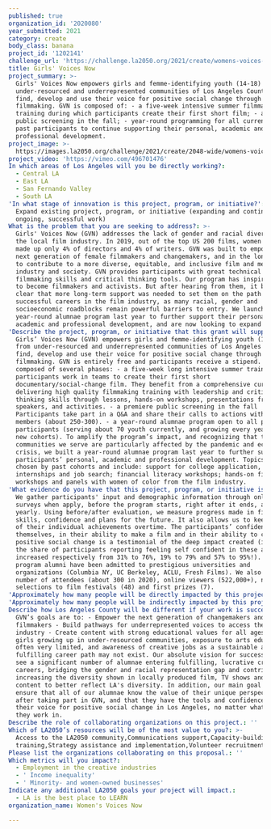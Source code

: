 ```yaml
---
published: true
organization_id: '2020080'
year_submitted: 2021
category: create
body_class: banana
project_id: '1202141'
challenge_url: 'https://challenge.la2050.org/2021/create/womens-voices-now/'
title: Girls' Voices Now
project_summary: >-
  Girls' Voices Now empowers girls and femme-identifying youth (14-18) from
  under-resourced and underrepresented communities of Los Angeles County to
  find, develop and use their voice for positive social change through
  filmmaking. GVN is composed of: - a five-week intensive summer filmmaking
  training during which participants create their first short film; - a premiere
  public screening in the fall; - year-round programming for all current and
  past participants to continue supporting their personal, academic and
  professional development.
project_image: >-
  https://images.la2050.org/challenge/2021/create/2048-wide/womens-voices-now.jpg
project_video: 'https://vimeo.com/496701476'
In which areas of Los Angeles will you be directly working?:
  - Central LA
  - East LA
  - San Fernando Valley
  - South LA
'In what stage of innovation is this project, program, or initiative?': >-
  Expand existing project, program, or initiative (expanding and continuing
  ongoing, successful work)
What is the problem that you are seeking to address?: >-
  Girls' Voices Now (GVN) addresses the lack of gender and racial diversity in
  the local film industry. In 2019, out of the top US 200 films, women of color
  made up only 4% of directors and 4% of writers. GVN was built to empower the
  next generation of female filmmakers and changemakers, and in the long-term,
  to contribute to a more diverse, equitable, and inclusive film and media
  industry and society. GVN provides participants with great technical
  filmmaking skills and critical thinking tools. Our program has inspired many
  to become filmmakers and activists. But after hearing from them, it became
  clear that more long-term support was needed to set them on the path to
  successful careers in the film industry, as many racial, gender and
  socioeconomic roadblocks remain powerful barriers to entry. We launched our
  year-round alumnae program last year to further support their personal,
  academic and professional development, and are now looking to expand it.
'Describe the project, program, or initiative that this grant will support to address the problem identified.': >-
  Girls’ Voices Now (GVN) empowers girls and femme-identifying youth (14-18)
  from under-resourced and underrepresented communities of Los Angeles County to
  find, develop and use their voice for positive social change through
  filmmaking. GVN is entirely free and participants receive a stipend. It is
  composed of several phases: - a five-week long intensive summer training 20
  participants work in teams to create their first short
  documentary/social-change film. They benefit from a comprehensive curriculum
  delivering high quality filmmaking training with leadership and critical
  thinking skills through lessons, hands-on workshops, presentations from guest
  speakers, and activities. - a premiere public screening in the fall
  Participants take part in a Q&A and share their calls to actions with audience
  members (about 250-300). - a year-round alumnae program open to all past
  participants (serving about 70 youth currently, and growing every year with
  new cohorts). To amplify the program’s impact, and recognizing that the
  communities we serve are particularly affected by the pandemic and economic
  crisis, we built a year-round alumnae program last year to further support our
  participants’ personal, academic and professional development. Topics are
  chosen by past cohorts and include: support for college application,
  internships and job search; financial literacy workshops; hands-on filmmaking
  workshops and panels with women of color from the film industry.
'What evidence do you have that this project, program, or initiative is or will be successful, and how will you define and measure success?': >-
  We gather participants' input and demographic information through online
  surveys when apply, before the program starts, right after it ends, and then
  yearly. Using before/after evaluation, we measure progress made in filmmaking
  skills, confidence and plans for the future. It also allows us to keep track
  of their individual achievements overtime. The participants’ confidence in
  themselves, in their ability to make a film and in their ability to create
  positive social change is a testimonial of the deep impact created (in 2020,
  the share of participants reporting feeling self confident in these areas
  increased respectively from 31% to 76%, 19% to 79% and 57% to 95%!). Recent
  program alumni have been admitted to prestigious universities and
  organizations (Columbia NY, UC Berkeley, ACLU, Fresh Films). We also track the
  number of attendees (about 300 in 2020), online viewers (522,000+), number
  selections to film festivals (48) and first prizes (7).
'Approximately how many people will be directly impacted by this project, program, or initiative?': '70'
'Approximately how many people will be indirectly impacted by this project, program, or initiative?': '120000'
Describe how Los Angeles County will be different if your work is successful.: >-
  GVN’s goals are to: - Empower the next generation of changemakers and
  filmmakers - Build pathways for underrepresented voices to access the film
  industry - Create content with strong educational values for all ages For
  girls growing up in under-resourced communities, exposure to arts education is
  often very limited, and awareness of creative jobs as a sustainable and
  fulfilling career path may not exist. Our absolute vision for success is to
  see a significant number of alumnae entering fulfilling, lucrative creative
  careers, bridging the gender and racial representation gap and contributing to
  increasing the diversity shown in locally produced film, TV shows and other
  content to better reflect LA's diversity. In addition, our main goal is to
  ensure that all of our alumnae know the value of their unique perspective
  after taking part in GVN, and that they have the tools and confidence to use
  their voice for positive social change in Los Angeles, no matter what field
  they work in.
Describe the role of collaborating organizations on this project.: ''
Which of LA2050’s resources will be of the most value to you?: >-
  Access to the LA2050 community,Communications support,Capacity-building and
  training,Strategy assistance and implementation,Volunteer recruitment
Please list the organizations collaborating on this proposal.: ''
Which metrics will you impact?:
  - Employment in the creative industries
  - ' Income inequality'
  - ' Minority- and women-owned businesses'
Indicate any additional LA2050 goals your project will impact.:
  - LA is the best place to LEARN
organization_name: Women's Voices Now

---
```

